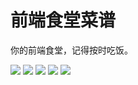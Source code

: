 # 前端食堂菜谱
你的前端食堂，记得按时吃饭。

![](https://img.shields.io/badge/Wechat-微信群-brightgreen)
![](https://img.shields.io/badge/公众号-前端食堂-blueviolet)
[![](https://img.shields.io/badge/Jiujin-掘金-blue)](https://juejin.im/user/5a2de8a8f265da4320032fc4)
[![](https://img.shields.io/badge/Zhihu-知乎-blue)](https://www.zhihu.com/people/huo-yi-tong-98)
[![](https://img.shields.io/badge/Weibo-微博-orange)](https://weibo.com/u/2771284557)


